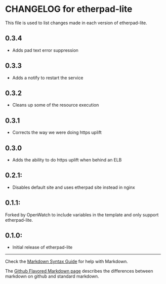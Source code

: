 # CHANGELOG for etherpad-lite

This file is used to list changes made in each version of etherpad-lite.

## 0.3.4
- Adds pad text error suppression

## 0.3.3
- Adds a notify to restart the service

## 0.3.2
- Cleans up some of the resource execution

## 0.3.1
- Corrects the way we were doing https uplift

## 0.3.0
- Adds the ability to do https uplift when behind an ELB

## 0.2.1:
- Disables default site and uses etherpad site instead in nginx

## 0.1.1:

Forked by OpenWatch to include variables in the template and only support etherpad-lite.

## 0.1.0:

* Initial release of etherpad-lite

- - -
Check the [Markdown Syntax Guide](http://daringfireball.net/projects/markdown/syntax) for help with Markdown.

The [Github Flavored Markdown page](http://github.github.com/github-flavored-markdown/) describes the differences between markdown on github and standard markdown.
